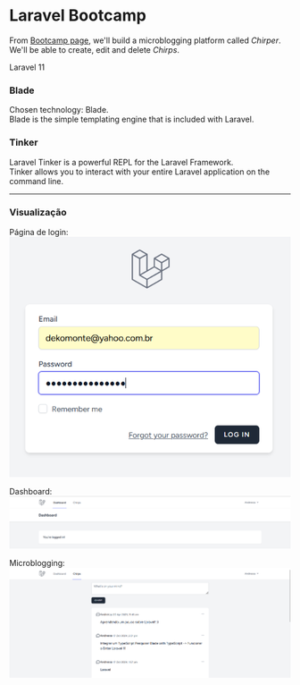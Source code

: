 # Laravel Bootcamp

From [Bootcamp page](https://bootcamp.laravel.com/), we'll build a microblogging platform called *Chirper*. </br>
We'll be able to create, edit and delete *Chirps*. </br>

Laravel 11

### Blade
Chosen technology: Blade. </br>
Blade is the simple templating engine that is included with Laravel. </br>

### Tinker
Laravel Tinker is a powerful REPL for the Laravel Framework. </br>
Tinker allows you to interact with your entire Laravel application on the command line.

***
### Visualização

Página de login: </br>
![Exemplo](/imagens/login.png)

Dashboard:
![Exemplo](/imagens/dashboard.png)

Microblogging:
![Exemplo](/imagens/blog.png)
